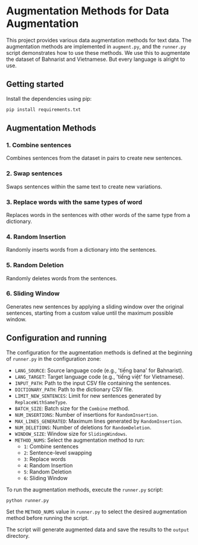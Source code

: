 # Augmentation Methods for Data Augmentation

This project provides various data augmentation methods for text data. The augmentation methods are implemented in `augment.py`, and the `runner.py` script demonstrates how to use these methods. We use this to augmentate the dataset of Bahnarist and Vietnamese. But every language is alright to use.

## Getting started
Install the dependencies using pip:

```bash
pip install requirements.txt
```

## Augmentation Methods
### 1. Combine sentences
Combines sentences from the dataset in pairs to create new sentences.

### 2. Swap sentences
Swaps sentences within the same text to create new variations.

### 3. Replace words with the same types of word
Replaces words in the sentences with other words of the same type from a dictionary.

### 4. Random Insertion
Randomly inserts words from a dictionary into the sentences.

### 5. Random Deletion
Randomly deletes words from the sentences.

### 6. Sliding Window
Generates new sentences by applying a sliding window over the original sentences, starting from a custom value until the maximum possible window.

## Configuration and running

The configuration for the augmentation methods is defined at the beginning of `runner.py` in the configuration zone:

- `LANG_SOURCE`: Source language code (e.g., 'tiếng bana' for Bahnarist).
- `LANG_TARGET`: Target language code (e.g., 'tiếng việt' for Vietnamese).
- `INPUT_PATH`: Path to the input CSV file containing the sentences.
- `DICTIONARY_PATH`: Path to the dictionary CSV file.
- `LIMIT_NEW_SENTENCES`: Limit for new sentences generated by `ReplaceWithSameType`.
- `BATCH_SIZE`: Batch size for the `Combine` method.
- `NUM_INSERTIONS`: Number of insertions for `RandomInsertion`.
- `MAX_LINES_GENERATED`: Maximum lines generated by `RandomInsertion`.
- `NUM_DELETIONS`: Number of deletions for `RandomDeletion`.
- `WINDOW_SIZE`: Window size for `SlidingWindows`.
- `METHOD_NUMS`: Select the augmentation method to run:
  - `1`: Combine sentences
  - `2`: Sentence-level swapping
  - `3`: Replace words
  - `4`: Random Insertion
  - `5`: Random Deletion
  - `6`: Sliding Window

To run the augmentation methods, execute the `runner.py` script:

```bash
python runner.py
```

Set the `METHOD_NUMS` value in `runner.py` to select the desired augmentation method before running the script.

The script will generate augmented data and save the results to the `output` directory.


